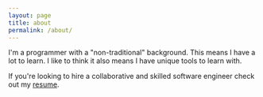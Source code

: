 ```yaml
---
layout: page
title: about
permalink: /about/
---
```


I'm a programmer with a "non-traditional" background. This means I have a lot to learn. I like to think it also means I have unique tools to learn with.

If you're looking to hire a collaborative and skilled software engineer check out my [resume](https://github.com/mooreniemi/resume).
